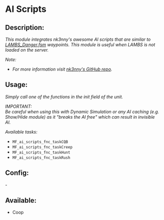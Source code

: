 # AI Scripts
## Description:
_This module integrates nk3nny's awesome AI scripts that are similar to [LAMBS_Danger.fsm](https://steamcommunity.com/sharedfiles/filedetails/?id=1858075458) waypoints._
_This module is useful when LAMBS is not loaded on the server._

_Note:_
 - _For more information visit [nk3nny's GitHub repo](https://github.com/nk3nny/taskRush-Creep-Hunt-for-Arma3)._

## Usage:
_Simply call one of the functions in the init field of the unit._

*IMPORTANT:*</br>
_Be careful when using this with Dynamic Simulation or any AI caching (e.g. Show/Hide module) as it "breaks the AI free" which can result in invisible AI._

_Available tasks:_
 - `MF_ai_scripts_fnc_taskCQB`
 - `MF_ai_scripts_fnc_taskCreep`
 - `MF_ai_scripts_fnc_taskHunt`
 - `MF_ai_scripts_fnc_taskRush`

## Config:
\-

## Available:
 - Coop
